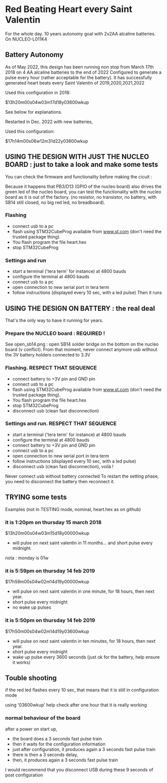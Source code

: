 # Red Beating Heart every Saint Valentin
For the whole day. 
10 years autonomy goal with 2x2AA alcaline batteries.
On NUCLEO-L011K4

## Battery Autonomy
As of May 2022, this design has been running non stop from March 17th 2018 on 4 AA alcaline batteries to the end of 2022
Configured to generate a pulse every hour (rather acceptable for the battery).
It has successfully generated heart beats every Saint Valentin of 2019,2020,2021,2022

Used this configuration in 2018:

$13h20m00s04w03m17d18y03600wkup

See below for explanations.

Restarted in Dec. 2022 with new batteries, 

Used this configuration:

$17h14m00s06w12m31d22y03600wkup


## USING THE DESIGN WITH JUST THE NUCLEO BOARD : just to take a look and make some tests

You can check the firmware and functionality before making the cicuit : 

Because it happens that PB3/D13 (GPIO of the nucleo board) also drives the green led of the nucleo board, you can test the functionality with the nucleo board as it is out of the factory. 
(no resistor, no transistor, no battery, with SB14 still closed, no big red led, no breadboard).


### Flashing
+ connect usb to a pc
+ flash using STM32CubeProg available from www.st.com 
(don't need the trusted package thing). 
+ You flash program the file heart.hex
+ stop STM32CubeProg
### Settings and run
+ start a terminal ('tera term' for instance) at 4800 bauds 
+ configure the terminal at 4800 bauds 
+ connect usb to a pc 
+ open connection to new serial port in tera term
+ follow instructions (displayed every 10 sec, with a led pulse)
Then it runs




## USING THE DESIGN ON BATTERY : the real deal
That's the only way to have it running for years.

### Prepare the NUCLEO board : REQUIRED ! 
See open_sb14.png : open SB14 solder bridge on the bottom on the nucleo board (v conflict).
From that moment, never connect anymore usb without the 3V battery holders connected to 3.3V

### Flashing. RESPECT THAT SEQUENCE
+ connect battery to +3V pin and GND pin
+ connect usb to a pc
+ flash using STM32CubeProg available from www.st.com 
(don't need the trusted package thing).
+ You flash program the file heart.hex
+ stop STM32CubeProg
+ disconnect usb (clean fast disconnection)

### Settings and run. RESPECT THAT SEQUENCE
+ start a terminal ('tera term' for instance) at 4800 bauds 
+ configure the terminal at 4800 bauds 
+ connect battery to +3V pin and GND pin
+ connect usb to a pc 
+ open connection to new serial port in tera term
+ follow instructions (displayed every 10 sec, with a led pulse)
+ disconnect usb (clean fast disconnection), voilà !

Never connect usb without battery connected
To restart the setting phase, you need to disconnect 
the battery then reconnect it.


## TRYING some tests

Examples (not in TESTING mode, nominal, heart.hex as on github)

### it is 1:20pm on thursday 15 march 2018

$13h20m00s04w03m15d18y00000wkup

+ will pulse on next saint valentin in 11 months... and short pulse every midnight

nota : monday is 01w

### it is 5:59pm on thursday 14 feb 2019

$17h59m00s04w02m14d19y00000wkup

+ will pulse on next saint valentin in one minute, for 18 hours, then next year.
+ short pulse every midnight
+ no wake up pulses

### it is 5:50pm on thursday 14 feb 2019

$17h50m00s04w02m14d19y03600wkup

+ will pulse on next saint valentin in ten minutes, for 18 hours, then next year.
+ short pulse every midnight
+ wake up pulse every 3600 seconds  (just ok for the battery, help ensure it works)


## Touble shooting

if the red led flashes every 10 sec, that means that it is still in configuration mode

using '03600wkup' help check after one hour that it is really working 

### normal behaviour of the board

after a power on start up, 

+ the board does a 3 seconds fast pulse train
+ then it waits for the configuration information
+ just after configuration, it produces again a 3 seconds fast pulse train
+ there is then a 3 seconds delay, 
+ then, it produces again a 3 seconds fast pulse train

I would recommend that you disconnect USB during these 9 seconds of post configuration 
